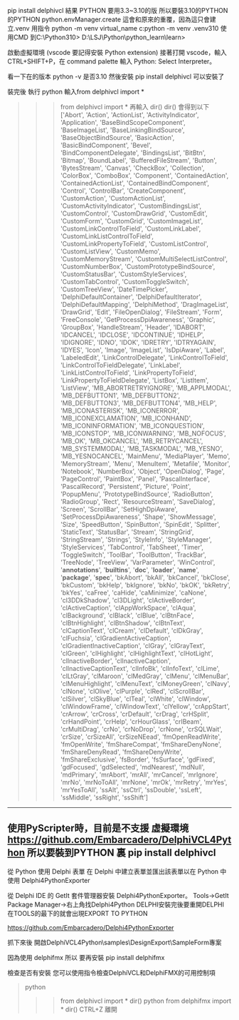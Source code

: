 pip install delphivcl
結果 PYTHON 要用3.3~3.10的版
所以要裝3.10的PYTHON的PYTHON
python.envManager.create 這會和原來的重覆，因為這只會建立.venv
 用指令
python -m venv virtual_name
c:python -m venv .venv310
使用CMD 到C:\Python310>
D:\LSJ\Python\python_learn\learn>


啟動虛擬環境 (vscode 要記得安裝 Python extension)
接著打開 vscode，輸入 CTRL+SHIFT+P，在 command palette 輸入 Python: Select Interpreter。

看一下在的版本 python -v 是否3.10
然後安裝
pip install delphivcl 可以安裝了

裝完後 執行 python
輸入from delphivcl import *
>>>from delphivcl import *
再輸入 dir()
>>>dir()
會得到以下
['Abort', 'Action', 'ActionList', 'ActivityIndicator', 'Application', 'BaseBindScopeComponent', 'BaseImageList', 'BaseLinkingBindSource', 'BaseObjectBindSource', 'BasicAction', 'BasicBindComponent', 'Bevel', 'BindComponentDelegate', 'BindingsList', 'BitBtn', 'Bitmap', 'BoundLabel', 'BufferedFileStream', 'Button', 'BytesStream', 'Canvas', 'CheckBox',
'Collection', 'ColorBox', 'ComboBox', 'Component', 'ContainedAction', 'ContainedActionList', 'ContainedBindComponent', 'Control', 'ControlBar', 'CreateComponent', 'CustomAction', 'CustomActionList', 'CustomActivityIndicator', 'CustomBindingsList', 'CustomControl', 'CustomDrawGrid', 'CustomEdit', 'CustomForm', 'CustomGrid', 'CustomImageList', 'CustomLinkControlToField', 'CustomLinkLabel', 'CustomLinkListControlToField', 'CustomLinkPropertyToField', 'CustomListControl', 'CustomListView', 'CustomMemo', 'CustomMemoryStream', 'CustomMultiSelectListControl', 'CustomNumberBox', 'CustomPrototypeBindSource', 'CustomStatusBar', 'CustomStyleServices', 'CustomTabControl', 'CustomToggleSwitch', 'CustomTreeView', 'DateTimePicker', 'DelphiDefaultContainer', 'DelphiDefaultIterator', 'DelphiDefaultMapping', 'DelphiMethod', 'DragImageList', 'DrawGrid', 'Edit', 'FileOpenDialog', 'FileStream', 'Form', 'FreeConsole', 'GetProcessDpiAwareness', 'Graphic', 'GroupBox', 'HandleStream', 'Header', 'IDABORT', 'IDCANCEL', 'IDCLOSE', 'IDCONTINUE', 'IDHELP', 'IDIGNORE', 'IDNO', 'IDOK', 'IDRETRY', 'IDTRYAGAIN', 'IDYES', 'Icon', 'Image', 'ImageList', 'IsDpiAware', 'Label', 'LabeledEdit', 'LinkControlDelegate', 'LinkControlToField', 'LinkControlToFieldDelegate', 'LinkLabel', 'LinkListControlToField', 'LinkPropertyToField', 'LinkPropertyToFieldDelegate', 'ListBox', 'ListItem', 'ListView', 'MB_ABORTRETRYIGNORE', 'MB_APPLMODAL', 'MB_DEFBUTTON1', 'MB_DEFBUTTON2', 'MB_DEFBUTTON3', 'MB_DEFBUTTON4', 'MB_HELP', 'MB_ICONASTERISK', 'MB_ICONERROR', 'MB_ICONEXCLAMATION', 'MB_ICONHAND', 'MB_ICONINFORMATION', 'MB_ICONQUESTION', 'MB_ICONSTOP', 'MB_ICONWARNING', 'MB_NOFOCUS', 'MB_OK', 'MB_OKCANCEL', 'MB_RETRYCANCEL', 'MB_SYSTEMMODAL', 'MB_TASKMODAL', 'MB_YESNO', 'MB_YESNOCANCEL',
'MainMenu', 'MediaPlayer', 'Memo', 'MemoryStream', 'Menu', 'MenuItem', 'Metafile', 'Monitor', 'Notebook', 'NumberBox', 'Object', 'OpenDialog', 'Page', 'PageControl', 'PaintBox', 'Panel', 'PascalInterface', 'PascalRecord', 'Persistent', 'Picture', 'Point', 'PopupMenu', 'PrototypeBindSource', 'RadioButton', 'RadioGroup', 'Rect', 'ResourceStream', 'SaveDialog', 'Screen', 'ScrollBar', 'SetHighDpiAware', 'SetProcessDpiAwareness', 'Shape', 'ShowMessage', 'Size', 'SpeedButton', 'SpinButton', 'SpinEdit', 'Splitter', 'StaticText',
'StatusBar', 'Stream', 'StringGrid', 'StringStream', 'Strings', 'StyleInfo', 'StyleManager', 'StyleServices', 'TabControl', 'TabSheet', 'Timer', 'ToggleSwitch', 'ToolBar', 'ToolButton', 'TrackBar', 'TreeNode', 'TreeView', 'VarParameter', 'WinControl', '__annotations__', '__builtins__', '__doc__', '__loader__', '__name__', '__package__', '__spec__', 'bkAbort', 'bkAll', 'bkCancel', 'bkClose', 'bkCustom', 'bkHelp', 'bkIgnore', 'bkNo', 'bkOK', 'bkRetry', 'bkYes', 'caFree', 'caHide', 'caMinimize', 'caNone', 'cl3DDkShadow', 'cl3DLight', 'clActiveBorder', 'clActiveCaption', 'clAppWorkSpace', 'clAqua', 'clBackground', 'clBlack', 'clBlue', 'clBtnFace', 'clBtnHighlight', 'clBtnShadow', 'clBtnText', 'clCaptionText', 'clCream', 'clDefault', 'clDkGray', 'clFuchsia', 'clGradientActiveCaption', 'clGradientInactiveCaption', 'clGray', 'clGrayText', 'clGreen', 'clHighlight', 'clHighlightText', 'clHotLight', 'clInactiveBorder', 'clInactiveCaption', 'clInactiveCaptionText', 'clInfoBk', 'clInfoText', 'clLime', 'clLtGray', 'clMaroon', 'clMedGray', 'clMenu', 'clMenuBar', 'clMenuHighlight', 'clMenuText', 'clMoneyGreen', 'clNavy', 'clNone', 'clOlive', 'clPurple', 'clRed', 'clScrollBar', 'clSilver', 'clSkyBlue', 'clTeal', 'clWhite', 'clWindow', 'clWindowFrame', 'clWindowText', 'clYellow', 'crAppStart', 'crArrow', 'crCross',
'crDefault', 'crDrag', 'crHSplit', 'crHandPoint', 'crHelp', 'crHourGlass', 'crIBeam', 'crMultiDrag', 'crNo', 'crNoDrop', 'crNone', 'crSQLWait', 'crSize', 'crSizeAll', 'crSizeNEead', 'fmOpenReadWrite', 'fmOpenWrite', 'fmShareCompat', 'fmShareDenyNone', 'fmShareDenyRead', 'fmShareDenyWrite', 'fmShareExclusive', 'fsBorder', 'fsSurface', 'gdFixed', 'gdFocused', 'gdSelected', 'mdNearest', 'mdNull', 'mdPrimary', 'mrAbort', 'mrAll', 'mrCancel', 'mrIgnore', 'mrNo', 'mrNoToAll', 'mrNone', 'mrOk', 'mrRetry', 'mrYes', 'mrYesToAll', 'ssAlt', 'ssCtrl', 'ssDouble', 'ssLeft', 'ssMiddle', 'ssRight', 'ssShift']
---------------------------------------------------------------------------------------
使用PyScripter時，目前是不支援 虛擬環境
https://github.com/Embarcadero/DelphiVCL4Python
所以要裝到PYTHON 裏
pip install delphivcl
---------------------------------------------------------------------------------------
從 Python 使用 Delphi 表單
在 Delphi 中建立表單並匯出該表單以在 Python 中使用
Delphi4PythonExporter

從 Delphi IDE 的 GetIt 套件管理器安裝 Delphi4PythonExporter。
Tools->GetIt Package Manager->右上角找Delphi4Python
DELPHI安裝完後要重開DELPHI
在TOOLS的最下的就會出現EXPORT TO PYTHON

https://github.com/Embarcadero/Delphi4PythonExporter

抓下來後
開啟DelphiVCL4Python\samples\DesignExport\SampleForm專案


因為使用  delphifmx
所以 要再安裝 pip install delphifmx

檢查是否有安裝
您可以使用指令檢查DelphiVCL和DelphiFMX的可用控制項
> python
>>> from delphivcl import *
>>> dir()
> python
>>> from delphifmx import *
>>> dir()
CTRL+Z 離開
